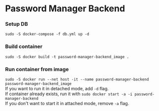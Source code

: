 # Password Manager Backend

### Setup DB
`sudo -S docker-compose -f db.yml up -d`
### Build container
`sudo -S docker build -t password-manager-backend_image .`
### Run container from image
`sudo -S docker run --net host -it --name password-manager-backend password-manager-backend_image`
<br>
If you want to run it in detached mode, add `-d` flag.
<br>
If container already exists, run it with `sudo docker start -a -i password-manager-backend`
<br>
If you don't want to start it in attached mode, remove `-a` flag.
